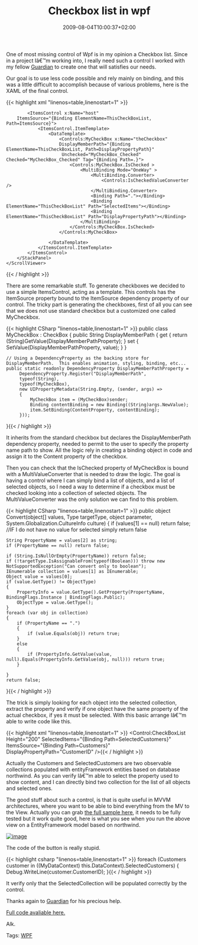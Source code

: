 ﻿---
title: "Checkbox list in wpf"
description: ""
date: 2009-08-04T10:00:37+02:00
draft: false
tags: [WPF]
categories: [WPF]
---
One of most missing control of Wpf is in my opinion a Checkbox list. Since in a project Iâ€™m working into, I really need such a control I worked with my fellow [Guardian](http://www.nablasoft.com/guardian) to create one that will satisfies our needs.

Our goal is to use less code possible and rely mainly on binding, and this was a little difficult to accomplish because of various problems, here is the XAML of the final control.

{{< highlight xml "linenos=table,linenostart=1" >}}
<UserControl x:Class="RepManagement.Browser.Controls.CheckBoxList"
    xmlns="http://schemas.microsoft.com/winfx/2006/xaml/presentation"
    xmlns:x="http://schemas.microsoft.com/winfx/2006/xaml"
    xmlns:Controls="clr-namespace:RepManagement.Browser.Controls"
    x:Name="ThisCheckBoxList">
    <ScrollViewer  VerticalScrollBarVisibility="Auto">
        <StackPanel>

            <ItemsControl x:Name="host"
        ItemsSource="{Binding ElementName=ThisCheckBoxList, Path=ItemsSource}">
                <ItemsControl.ItemTemplate>
                    <DataTemplate>
                        <Controls:MyCheckBox x:Name="theCheckbox"
                        DisplayMemberPath="{Binding ElementName=ThisCheckBoxList, Path=DisplayPropertyPath}" 
                         Unchecked="MyCheckBox_Checked"  Checked="MyCheckBox_Checked" Tag="{Binding Path=.}">
                            <Controls:MyCheckBox.IsChecked >
                                <MultiBinding Mode="OneWay" >
                                    <MultiBinding.Converter>
                                        <Controls:IsCheckedValueConverter />
                                    </MultiBinding.Converter>
                                    <Binding Path="."></Binding>
                                    <Binding ElementName="ThisCheckBoxList" Path="SelectedItems"></Binding>
                                    <Binding ElementName="ThisCheckBoxList" Path="DisplayPropertyPath"></Binding>
                                </MultiBinding>
                            </Controls:MyCheckBox.IsChecked>
                        </Controls:MyCheckBox>

                    </DataTemplate>
                </ItemsControl.ItemTemplate>
            </ItemsControl>
        </StackPanel>
    </ScrollViewer>
</UserControl>{{< / highlight >}}

<!-- Code inserted with Steve Dunn's Windows Live Writer Code Formatter Plugin.  http://dunnhq.com -->

There are some remarkable stuff. To generate checkboxes we decided to use a simple ItemsControl, acting as a template. This controls has the ItemSource property bound to the ItemSource dependency property of our control. The tricky part is generating the checkboxes, first of all you can see that we does not use standard checkbox but a customized one called MyCheckbox.

{{< highlight CSharp "linenos=table,linenostart=1" >}}
public class MyCheckBox : CheckBox
{
    public String DisplayMemberPath
    {
        get { return (String)GetValue(DisplayMemberPathProperty); }
        set { SetValue(DisplayMemberPathProperty, value); }
    }

    // Using a DependencyProperty as the backing store for DisplayMemberPath.  This enables animation, styling, binding, etc...
    public static readonly DependencyProperty DisplayMemberPathProperty =
         DependencyProperty.Register("DisplayMemberPath",
         typeof(String),
         typeof(MyCheckBox),
         new UIPropertyMetadata(String.Empty, (sender, args) =>
         {
             MyCheckBox item = (MyCheckBox)sender;
             Binding contentBinding = new Binding((String)args.NewValue);
             item.SetBinding(ContentProperty, contentBinding);
         }));
}{{< / highlight >}}

<!-- Code inserted with Steve Dunn's Windows Live Writer Code Formatter Plugin.  http://dunnhq.com -->

It inherits from the standard checkbox but declares the DisplayMemberPath dependency property, needed to permit to the user to specify the property name path to show. All the logic rely in creating a binding object in code and assign it to the Content property of the checkbox.

Then you can check that the IsChecked property of MyCheckBox is bound with a MultiValueConverter that is needed to draw the logic. The goal is having a control where I can simply bind a list of objects, and a list of selected objects, so I need a way to determine if a checkbox must be checked looking into a collection of selected objects. The MultiValueConverter was the only solution we can find to this problem.

{{< highlight CSharp "linenos=table,linenostart=1" >}}
public object Convert(object[] values, Type targetType, object parameter, System.Globalization.CultureInfo culture)
{
    if (values[1] == null) return false; //IF I do not have no value for selected simply return false

    String PropertyName = values[2] as string;
    if (PropertyName == null) return false;

    if (String.IsNullOrEmpty(PropertyName)) return false;
    if (!targetType.IsAssignableFrom(typeof(Boolean))) throw new NotSupportedException("Can convert only to boolean");
    IEnumerable collection = values[1] as IEnumerable;
    Object value = values[0];
    if (value.GetType() != ObjectType)
    {
        PropertyInfo = value.GetType().GetProperty(PropertyName, BindingFlags.Instance | BindingFlags.Public);
        ObjectType = value.GetType();
    }
    foreach (var obj in collection)
    {
        if (PropertyName == ".")
        {
            if (value.Equals(obj)) return true;
        }
        else
        {
            if (PropertyInfo.GetValue(value, null).Equals(PropertyInfo.GetValue(obj, null))) return true;
        }

    }
    return false;
}{{< / highlight >}}

<!-- Code inserted with Steve Dunn's Windows Live Writer Code Formatter Plugin.  http://dunnhq.com -->

The trick is simply looking for each object into the selected collection, extract the property and verify if one object have the same property of the actual checkbox, if yes it must be selected. With this basic arrange Iâ€™m able to write code like this.

{{< highlight xml "linenos=table,linenostart=1" >}}
    <Control:CheckBoxList Height="200"
        SelectedItems="{Binding Path=SelectedCustomers}"
        ItemsSource="{Binding Path=Customers}"
        DisplayPropertyPath="CustomerID"    />{{< / highlight >}}

<!-- Code inserted with Steve Dunn's Windows Live Writer Code Formatter Plugin.  http://dunnhq.com -->

Actually the Customers and SelectedCustomers are two observable collections populated with entityFramework entities based on database northwind. As you can verify Iâ€™m able to select the property used to show content, and I can directly bind two collection for the list of all objects and selected ones.

The good stuff about such a control, is that is quite useful in MVVM architectures, where you want to be able to bind everything from the MV to the View. Actually you can grab [the full sample here](http://www.codewrecks.com/blog/storage/checkboxlist.zip), it needs to be fully tested but it work quite good, here is what you see when you run the above view on a EntityFramework model based on northwind.

[![image](http://www.codewrecks.com/blog/wp-content/uploads/2009/08/image-thumb9.png "image")](http://www.codewrecks.com/blog/wp-content/uploads/2009/08/image9.png)

The code of the button is really stupid.

{{< highlight csharp "linenos=table,linenostart=1" >}}
foreach (Customers customer in ((MyDataContext) this.DataContext).SelectedCustomers)
{
    Debug.WriteLine(customer.CustomerID);
}{{< / highlight >}}

<!-- Code inserted with Steve Dunn's Windows Live Writer Code Formatter Plugin.  http://dunnhq.com -->

It verify only that the SelectedCollection will be populated correctly by the control.

Thanks again to [Guardian](http://www.nablasoft.com/guardian) for his precious help.

[Full code avaliable here.](http://www.codewrecks.com/blog/storage/checkboxlist.zip)

Alk.

Tags: [WPF](http://technorati.com/tag/WPF)
